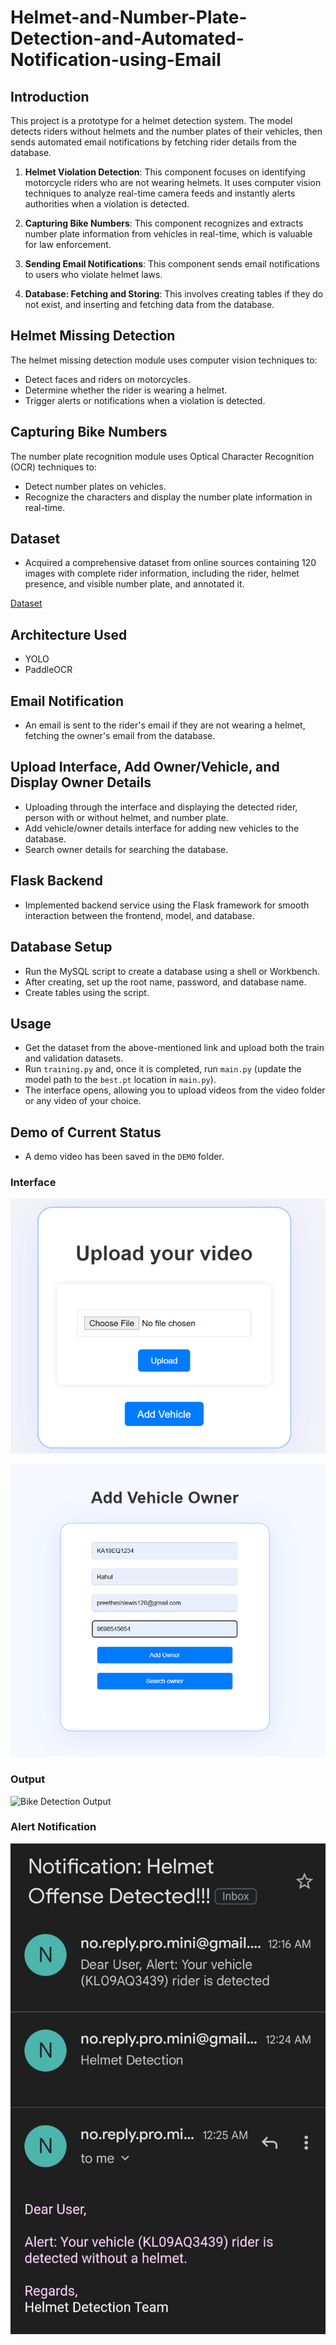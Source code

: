 # Helmet-and-Number-Plate-Detection-and-Automated-Notification-using-Email

## Introduction 

This project is a prototype for a helmet detection system. The model detects riders without helmets and the number plates of their vehicles, then sends automated email notifications by fetching rider details from the database.

1. **Helmet Violation Detection**: This component focuses on identifying motorcycle riders who are not wearing helmets. It uses computer vision techniques to analyze real-time camera feeds and instantly alerts authorities when a violation is detected.

2. **Capturing Bike Numbers**: This component recognizes and extracts number plate information from vehicles in real-time, which is valuable for law enforcement.

3. **Sending Email Notifications**: This component sends email notifications to users who violate helmet laws.

4. **Database: Fetching and Storing**: This involves creating tables if they do not exist, and inserting and fetching data from the database.

## Helmet Missing Detection

The helmet missing detection module uses computer vision techniques to:

- Detect faces and riders on motorcycles.
- Determine whether the rider is wearing a helmet.
- Trigger alerts or notifications when a violation is detected.

## Capturing Bike Numbers

The number plate recognition module uses Optical Character Recognition (OCR) techniques to:

- Detect number plates on vehicles.
- Recognize the characters and display the number plate information in real-time.

## Dataset

- Acquired a comprehensive dataset from online sources containing 120 images with complete rider information, including the rider, helmet presence, and visible number plate, and annotated it.

[Dataset](https://www.kaggle.com/datasets/aneesarom/rider-with-helmet-without-helmet-number-plate/data)

## Architecture Used

- YOLO
- PaddleOCR

## Email Notification 

- An email is sent to the rider's email if they are not wearing a helmet, fetching the owner's email from the database.

## Upload Interface, Add Owner/Vehicle, and Display Owner Details 

- Uploading through the interface and displaying the detected rider, person with or without helmet, and number plate.
- Add vehicle/owner details interface for adding new vehicles to the database.
- Search owner details for searching the database.

## Flask Backend

- Implemented backend service using the Flask framework for smooth interaction between the frontend, model, and database.

## Database Setup

- Run the MySQL script to create a database using a shell or Workbench.
- After creating, set up the root name, password, and database name.
- Create tables using the script.

## Usage

- Get the dataset from the above-mentioned link and upload both the train and validation datasets.
- Run `training.py` and, once it is completed, run `main.py` (update the model path to the `best.pt` location in `main.py`).
- The interface opens, allowing you to upload videos from the video folder or any video of your choice.

## Demo of Current Status

- A demo video has been saved in the `DEMO` folder.

### Interface 

![Upload Interface](DEMO/upload.png)

![Add Owner Interface](DEMO/addowner.png)

### Output

![Bike Detection Output](DEMO/bike.gif)

### Alert Notification

![Email Notification](DEMO/notification.jpeg)